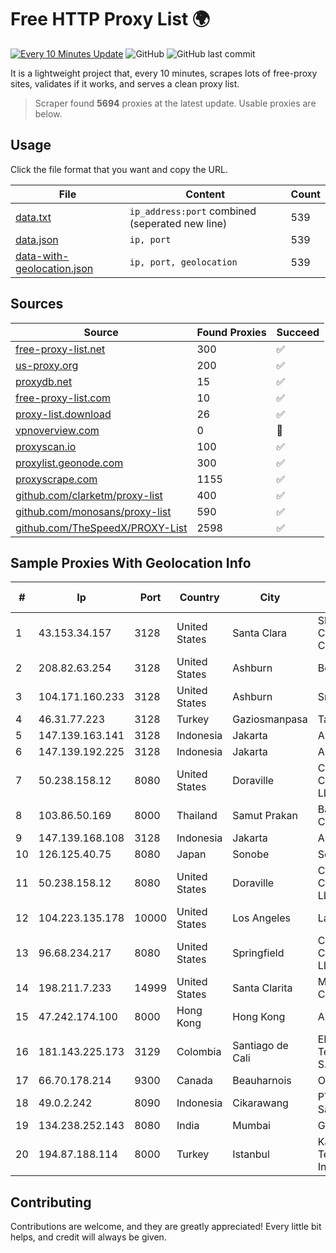 
# Free HTTP Proxy List 🌍

[![Every 10 Minutes Update](https://github.com/mertguvencli/http-proxy-list/actions/workflows/main.yml/badge.svg?branch=main)](https://github.com/mertguvencli/http-proxy-list/actions/workflows/main.yml)
![GitHub](https://img.shields.io/github/license/mertguvencli/http-proxy-list)
![GitHub last commit](https://img.shields.io/github/last-commit/mertguvencli/http-proxy-list)

It is a lightweight project that, every 10 minutes, scrapes lots of free-proxy sites, validates if it works, and serves a clean proxy list.


> Scraper found **5694** proxies at the latest update. Usable proxies are below.

## Usage

Click the file format that you want and copy the URL.


|File|Content|Count|
|----|-------|-----|
|[data.txt](https://raw.githubusercontent.com/mertguvencli/http-proxy-list/main/proxy-list/data.txt)|`ip_address:port` combined (seperated new line)|539|
|[data.json](https://raw.githubusercontent.com/mertguvencli/http-proxy-list/main/proxy-list/data.json)|`ip, port`|539|
|[data-with-geolocation.json](https://raw.githubusercontent.com/mertguvencli/http-proxy-list/main/proxy-list/data-with-geolocation.json)|`ip, port, geolocation`|539|

## Sources

|Source|Found Proxies|Succeed|
|------|-------------|-------|
|[free-proxy-list.net](https://free-proxy-list.net)|300|✅|
|[us-proxy.org](https://www.us-proxy.org)|200|✅|
|[proxydb.net](http://proxydb.net)|15|✅|
|[free-proxy-list.com](https://free-proxy-list.com/?page=&port=&type%5B%5D=http&type%5B%5D=https&up_time=0&search=Search)|10|✅|
|[proxy-list.download](https://www.proxy-list.download/HTTP)|26|✅|
|[vpnoverview.com](https://vpnoverview.com/privacy/anonymous-browsing/free-proxy-servers)|0|🚫|
|[proxyscan.io](https://www.proxyscan.io)|100|✅|
|[proxylist.geonode.com](https://proxylist.geonode.com/api/proxy-list?limit=300&page=1&sort_by=lastChecked&sort_type=desc&protocols=http,https)|300|✅|
|[proxyscrape.com](https://api.proxyscrape.com/v2/?request=displayproxies&protocol=http&timeout=10000&country=all&ssl=all&anonymity=all)|1155|✅|
|[github.com/clarketm/proxy-list](https://raw.githubusercontent.com/clarketm/proxy-list/master/proxy-list-raw.txt)|400|✅|
|[github.com/monosans/proxy-list](https://raw.githubusercontent.com/monosans/proxy-list/main/proxies/http.txt)|590|✅|
|[github.com/TheSpeedX/PROXY-List](https://raw.githubusercontent.com/TheSpeedX/PROXY-List/master/http.txt)|2598|✅|


## Sample Proxies With Geolocation Info

|#|Ip|Port|Country|City|Internet Service Provider|
|-|--|----|-------|----|-------------------------|
|1|43.153.34.157|3128|United States|Santa Clara|Shenzhen Tencent Computer Systems Company Limited|
|2|208.82.63.254|3128|United States|Ashburn|Bernardi Sounds|
|3|104.171.160.233|3128|United States|Ashburn|Sneaker Server|
|4|46.31.77.223|3128|Turkey|Gaziosmanpasa|Talha Bogaz|
|5|147.139.163.141|3128|Indonesia|Jakarta|Alibaba.com LLC|
|6|147.139.192.225|3128|Indonesia|Jakarta|Alibaba.com LLC|
|7|50.238.158.12|8080|United States|Doraville|Comcast Cable Communications, LLC|
|8|103.86.50.169|8000|Thailand|Samut Prakan|Bangmod Enterprise Co.|
|9|147.139.168.108|3128|Indonesia|Jakarta|Alibaba.com LLC|
|10|126.125.40.75|8080|Japan|Sonobe|Softbank BB Corp.|
|11|50.238.158.12|8080|United States|Doraville|Comcast Cable Communications, LLC|
|12|104.223.135.178|10000|United States|Los Angeles|LayerHost|
|13|96.68.234.217|8080|United States|Springfield|Comcast Cable Communications, LLC|
|14|198.211.7.233|14999|United States|Santa Clarita|Multacom Corporation|
|15|47.242.174.100|8000|Hong Kong|Hong Kong|Alibaba.com LLC|
|16|181.143.225.173|3129|Colombia|Santiago de Cali|EPM Telecomunicaciones S.A. E.S.P.|
|17|66.70.178.214|9300|Canada|Beauharnois|OVH SAS|
|18|49.0.2.242|8090|Indonesia|Cikarawang|PT Usaha Adi Sanggoro|
|19|134.238.252.143|8080|India|Mumbai|Google LLC|
|20|194.87.188.114|8000|Turkey|Istanbul|Kadir Huseyin Tezcan Nosspeed Internet Teknolojileri|



## Contributing

Contributions are welcome, and they are greatly appreciated! Every
little bit helps, and credit will always be given.

